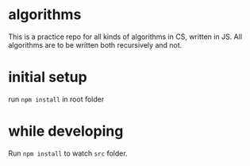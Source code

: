 # algorithms
This is a practice repo for all kinds of algorithms in CS, written in JS.
All algorithms are to be written both recursively and not.

# initial setup
run `npm install` in root folder

# while developing
Run `npm install` to watch `src` folder.
